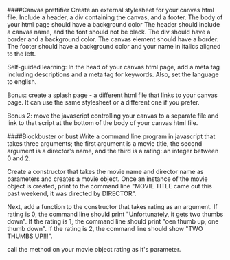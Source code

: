 ####Canvas prettifier
Create an external stylesheet for your canvas html file.  Include a header, a div containing the canvas, and a footer.
The body of your html page should have a background color
The header should include a canvas name, and the font should not be black.
The div should have a border and a background color.
The canvas element should have a border.
The footer should have a background color and your name in italics aligned to the left.

Self-guided learning:
In the head of your canvas html page, add a meta tag including descriptions and a meta tag for keywords.  Also, set the language to english.

 Bonus: create a splash page - a different html file that links to your canvas page. It can use the same stylesheet or a different one if you prefer.

 Bonus 2: move the javascript controlling your canvas to a separate file and link to that script at the bottom of the body of your canvas html file.

####Blockbuster or bust
Write a command line program in javascript that takes three arguments; the first argument is a movie title, the second argument is a director's name, and the third is a rating: an integer between 0 and 2.

Create a constructor that takes the movie name and director name as parameters and creates a movie object. Once an instance of the movie object is created, print to the command line "MOVIE TITLE came out this past weekend, it was directed by DIRECTOR".

Next, add a function to the constructor that takes rating as an argument.  If rating is 0, the command line should print "Unfortunately, it gets two thumbs down". If the rating is 1, the command line should print "oen thumb up, one thumb down". If the rating is 2, the command line should show "TWO THUMBS UP!!!".

call the method on your movie object rating as it's parameter.
